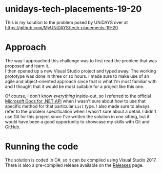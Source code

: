 # unidays-tech-placements-19-20
This is my solution to the problem posed by UNiDAYS over at https://github.com/MyUNiDAYS/tech-placements-19-20

# Approach
The way I approached this challenge was to first read the problem that was proposed and learn it.  
I then opened up a new Visual Studio project and typed away. The working prototype was done in three or so hours. I made sure to make use of an agile and object-oriented approach since that is what I'm most familiar with and I thought that it would be most suitable for a project like this one.

Of course, I don't know *everything* inside-out, so I referred to the official [Microsoft Docs for .NET API](https://docs.microsoft.com/en-us/dotnet/api/index?view=netframework-4.7.2) when I wasn't sure about how to use that specific method for that particular `List` type. I also made sure to always refer to the problem specification when I wasn't sure about a detail. I didn't use Git for this project since I've written the solution in one sitting, but it would have been a good opportunity to showcase my skills with Git and GitHub.

# Running the code
The solution is coded in C#, so it can be compiled using Visual Studio 2017. There is also a pre-compiled release available on the [Releases](https://github.com/Medallyon/unidays-tech-placements-19-20/releases) page.
